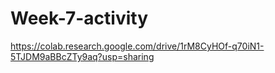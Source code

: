# Week-7-activity
https://colab.research.google.com/drive/1rM8CyHOf-q70iN1-5TJDM9aBBcZTy9aq?usp=sharing

